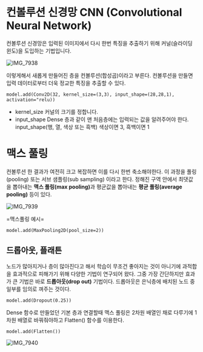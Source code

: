 # 컨볼루션 신경망 CNN (Convolutional Neural Network)

컨볼루션 신경망은 입력된 이미지에서 다시 한번 특징을 추출하기 위해 커널(슬라이딩 윈도)을 도입하는 기법입니다.

![IMG_7938](https://user-images.githubusercontent.com/57530375/135735227-db180b90-41ab-4750-85b9-57c62e7a53b6.jpg)

이렇게해서 새롭게 만들어진 층을 컨볼루션(합성곱)이라고 부른다. 컨볼루션을 만들면 입력 데이터로부터 더욱 정교한 특징을 추출할 수 있다.

```
model.add(Conv2D(32, kernel_size=(3,3), input_shape=(28,28,1), activation="relu))
```

- kernel_size 커널의 크기를 정합니다.
- input_shape Dense 층과 같이 맨 처음층에는 입력되는 값을 알려주어야 한다. input_shape(행, 열, 색상 또는 흑백) 색상이면 3, 흑백이면 1

# 맥스 풀링

컨볼루션 한 결과가 여전히 크고 복잡하면 이를 다시 한번 축소해야한다. 이 과정을 풀링(pooling) 또는 서브 샘플링(sub sampling) 이라고 한다.
정해진 구역 안에서 최댓값을 뽑아내는 <strong>맥스 풀링(max pooling)</strong>과 평균값을 뽑아내는 <strong>평균 풀링(average pooling)</strong> 등이 있다.

![IMG_7939](https://user-images.githubusercontent.com/57530375/135735309-d0c97684-7b59-4ddd-a339-8f15feeb9b93.jpg)

=맥스풀링 예시=

```
model.add(MaxPooling2D(pool_size=2))
```

## 드롭아웃, 플래튼

노드가 많아지거나 층이 많아진다고 해서 학습이 무조건 좋아지는 것이 아니기에 과적합을 효과적으로 피해가기 위해 다양한 기법이 연구되어 왔다. 그중 가장 간단하지만 효과가 큰 기법은 바로 <strong>드롭아웃(drop out)</strong> 기법이다. 드롭아웃은 은닉층에 배치된 노드 중 일부를 임의로 껴주는 것이다.

```
model.add(Dropout(0.25))
```

Dense 함수로 만들었던 기본 층과 연결할때 맥스 풀링은 2차원 배열인 채로 다루기에 1차원 배열로 바꿔줘야하고 Flatten() 함수를 이용한다.

```
model.add(Flatten())
```

![IMG_7940](https://user-images.githubusercontent.com/57530375/135735508-7b8f0b41-aa05-4637-b007-286c08165921.jpg)
